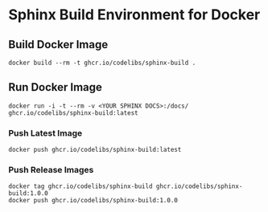 # Sphinx Build Environment for Docker

## Build Docker Image

```
docker build --rm -t ghcr.io/codelibs/sphinx-build .
```

## Run Docker Image

```
docker run -i -t --rm -v <YOUR SPHINX DOCS>:/docs/ ghcr.io/codelibs/sphinx-build:latest
```

### Push Latest Image

```
docker push ghcr.io/codelibs/sphinx-build:latest
```

### Push Release Images

```
docker tag ghcr.io/codelibs/sphinx-build ghcr.io/codelibs/sphinx-build:1.0.0
docker push ghcr.io/codelibs/sphinx-build:1.0.0
```
